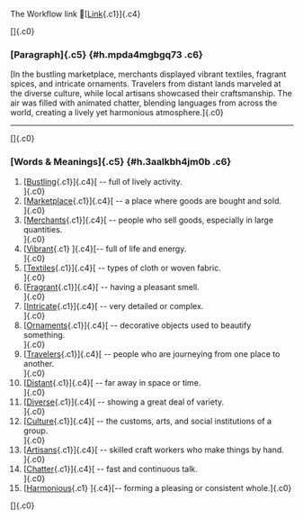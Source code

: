 The Workflow link
👏[[Link](https://www.google.com/url?q=http://www.google.com&sa=D&source=editors&ust=1761234450936744&usg=AOvVaw2ylT7sK-u6sOe44b7dU1Gc){.c1}]{.c4}

[]{.c0}

### [Paragraph]{.c5} {#h.mpda4mgbgq73 .c6}

[In the bustling marketplace, merchants displayed vibrant textiles,
fragrant spices, and intricate ornaments. Travelers from distant lands
marveled at the diverse culture, while local artisans showcased their
craftsmanship. The air was filled with animated chatter, blending
languages from across the world, creating a lively yet harmonious
atmosphere.]{.c0}

------------------------------------------------------------------------

[]{.c0}

### [Words & Meanings]{.c5} {#h.3aalkbh4jm0b .c6}

1.  [[Bustling](https://www.google.com/url?q=http://www.google.com&sa=D&source=editors&ust=1761234450937613&usg=AOvVaw20gwiHS3GobQFWxbWAhE-z){.c1}]{.c4}[ --
    full of lively activity.\
    ]{.c0}
2.  [[Marketplace](https://www.google.com/url?q=http://www.google.com&sa=D&source=editors&ust=1761234450937811&usg=AOvVaw1v6PLs9d60dceOjG-iOrwI){.c1}]{.c4}[ --
    a place where goods are bought and sold.\
    ]{.c0}
3.  [[Merchants](https://www.google.com/url?q=http://www.google.com&sa=D&source=editors&ust=1761234450937959&usg=AOvVaw2N007iQCj7B5lZF73JIIQa){.c1}]{.c4}[ --
    people who sell goods, especially in large quantities.\
    ]{.c0}
4.  [[Vibrant](https://www.google.com/url?q=http://www.google.com&sa=D&source=editors&ust=1761234450938156&usg=AOvVaw2rTiKi-xl-RZwNvdLkzc1M){.c1}
    ]{.c4}[-- full of life and energy.\
    ]{.c0}
5.  [[Textiles](https://www.google.com/url?q=http://www.google.com&sa=D&source=editors&ust=1761234450938344&usg=AOvVaw3y3B5OR3TCko9ggPK26k0f){.c1}]{.c4}[ --
    types of cloth or woven fabric.\
    ]{.c0}
6.  [[Fragrant](https://www.google.com/url?q=http://www.google.com&sa=D&source=editors&ust=1761234450938490&usg=AOvVaw2aC2Ybr5k1DQz3Texo4f7k){.c1}]{.c4}[ --
    having a pleasant smell.\
    ]{.c0}
7.  [[Intricate](https://www.google.com/url?q=http://www.google.com&sa=D&source=editors&ust=1761234450938594&usg=AOvVaw05L8q5PjMXmpcb3AimlO3t){.c1}]{.c4}[ --
    very detailed or complex.\
    ]{.c0}
8.  [[Ornaments](https://www.google.com/url?q=http://www.google.com&sa=D&source=editors&ust=1761234450938734&usg=AOvVaw00bEq03vqgdbYQzLan6EZi){.c1}]{.c4}[ --
    decorative objects used to beautify something.\
    ]{.c0}
9.  [[Travelers](https://www.google.com/url?q=http://www.google.com&sa=D&source=editors&ust=1761234450938854&usg=AOvVaw3sn9QGnWCyECdYhH-yyB4N){.c1}]{.c4}[ --
    people who are journeying from one place to another.\
    ]{.c0}
10. [[Distant](https://www.google.com/url?q=http://www.google.com&sa=D&source=editors&ust=1761234450938975&usg=AOvVaw2bejVFz2AMo2cz5a5o_bcy){.c1}]{.c4}[ --
    far away in space or time.\
    ]{.c0}
11. [[Diverse](https://www.google.com/url?q=http://www.google.com&sa=D&source=editors&ust=1761234450939099&usg=AOvVaw1GAC_9rIpvi3TM3vA2Sov0){.c1}]{.c4}[ --
    showing a great deal of variety.\
    ]{.c0}
12. [[Culture](https://www.google.com/url?q=http://www.google.com&sa=D&source=editors&ust=1761234450939225&usg=AOvVaw1aIHT0fLmqPHho5mlfIQjg){.c1}]{.c4}[ --
    the customs, arts, and social institutions of a group.\
    ]{.c0}
13. [[Artisans](https://www.google.com/url?q=http://www.google.com&sa=D&source=editors&ust=1761234450939371&usg=AOvVaw2FkQ96H1WVASDzISxke460){.c1}]{.c4}[ --
    skilled craft workers who make things by hand.\
    ]{.c0}
14. [[Chatter](https://www.google.com/url?q=http://www.google.com&sa=D&source=editors&ust=1761234450939505&usg=AOvVaw3VnUpH3bRXZeyV4aL3jlY_){.c1}]{.c4}[ --
    fast and continuous talk.\
    ]{.c0}
15. [[Harmonious](https://www.google.com/url?q=http://www.google.com&sa=D&source=editors&ust=1761234450939625&usg=AOvVaw1Y3Hl7RX8r7F36MfeUbxv5){.c1}
    ]{.c4}[-- forming a pleasing or consistent whole.]{.c0}

[]{.c0}
